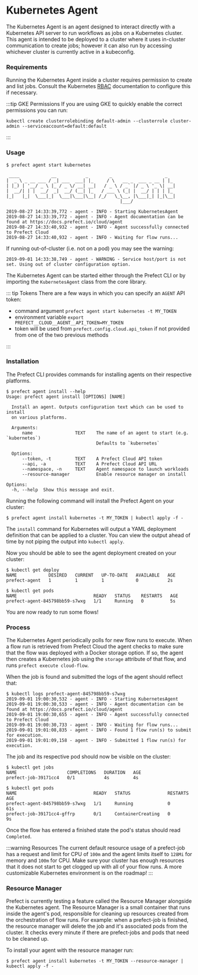 # Kubernetes Agent

The Kubernetes Agent is an agent designed to interact directly with a Kubernetes API server to run workflows as jobs on a Kubernetes cluster. This agent is intended to be deployed to a cluster where it uses in-cluster communication to create jobs; however it can also run by accessing whichever cluster is currently active in a kubeconfig.

### Requirements

Running the Kubernetes Agent inside a cluster requires permission to create and list jobs. Consult the Kubernetes [RBAC](https://kubernetes.io/docs/reference/access-authn-authz/rbac/) documentation to configure this if necessary.

:::tip GKE Permissions
If you are using GKE to quickly enable the correct permissions you can run:

```
kubectl create clusterrolebinding default-admin --clusterrole cluster-admin --serviceaccount=default:default
```

:::

### Usage

```
$ prefect agent start kubernetes

 ____            __           _        _                    _
|  _ \ _ __ ___ / _| ___  ___| |_     / \   __ _  ___ _ __ | |_
| |_) | '__/ _ \ |_ / _ \/ __| __|   / _ \ / _` |/ _ \ '_ \| __|
|  __/| | |  __/  _|  __/ (__| |_   / ___ \ (_| |  __/ | | | |_
|_|   |_|  \___|_|  \___|\___|\__| /_/   \_\__, |\___|_| |_|\__|
                                           |___/

2019-08-27 14:33:39,772 - agent - INFO - Starting KubernetesAgent
2019-08-27 14:33:39,772 - agent - INFO - Agent documentation can be found at https://docs.prefect.io/cloud/agent
2019-08-27 14:33:40,932 - agent - INFO - Agent successfully connected to Prefect Cloud
2019-08-27 14:33:40,932 - agent - INFO - Waiting for flow runs...
```

If running out-of-cluster (i.e. not on a pod) you may see the warning:

```
2019-09-01 14:33:38,749 - agent - WARNING - Service host/port is not set. Using out of cluster configuration option.
```

The Kubernetes Agent can be started either through the Prefect CLI or by importing the `KubernetesAgent` class from the core library.

::: tip Tokens
There are a few ways in which you can specify an `AGENT` API token:

- command argument `prefect agent start kubernetes -t MY_TOKEN`
- environment variable `export PREFECT__CLOUD__AGENT__API_TOKEN=MY_TOKEN`
- token will be used from `prefect.config.cloud.api_token` if not provided from one of the two previous methods

:::

### Installation

The Prefect CLI provides commands for installing agents on their respective platforms.

```
$ prefect agent install --help
Usage: prefect agent install [OPTIONS] [NAME]

  Install an agent. Outputs configuration text which can be used to install
  on various platforms.

  Arguments:
      name                TEXT    The name of an agent to start (e.g. `kubernetes`)
                                  Defaults to `kubernetes`

  Options:
      --token, -t         TEXT    A Prefect Cloud API token
      --api, -a           TEXT    A Prefect Cloud API URL
      --namespace, -n     TEXT    Agent namespace to launch workloads
      --resource-manager          Enable resource manager on install

Options:
  -h, --help  Show this message and exit.
```

Running the following command will install the Prefect Agent on your cluster:

```
$ prefect agent install kubernetes -t MY_TOKEN | kubectl apply -f -
```

The `install` command for Kubernetes will output a YAML deployment definition that can be applied to a cluster. You can view the output ahead of time by not piping the output into `kubectl apply`.

Now you should be able to see the agent deployment created on your cluster:

```
$ kubectl get deploy
NAME            DESIRED   CURRENT   UP-TO-DATE   AVAILABLE   AGE
prefect-agent   1         1         1            0           2s

$ kubectl get pods
NAME                             READY   STATUS    RESTARTS   AGE
prefect-agent-845798bb59-s7wxg   1/1     Running   0          5s
```

You are now ready to run some flows!

### Process

The Kubernetes Agent periodically polls for new flow runs to execute. When a flow run is retrieved from Prefect Cloud the agent checks to make sure that the flow was deployed with a Docker storage option. If so, the agent then creates a Kubernetes job using the `storage` attribute of that flow, and runs `prefect execute cloud-flow`.

When the job is found and submitted the logs of the agent should reflect that:

```
$ kubectl logs prefect-agent-845798bb59-s7wxg
2019-09-01 19:00:30,532 - agent - INFO - Starting KubernetesAgent
2019-09-01 19:00:30,533 - agent - INFO - Agent documentation can be found at https://docs.prefect.io/cloud/agent
2019-09-01 19:00:30,655 - agent - INFO - Agent successfully connected to Prefect Cloud
2019-09-01 19:00:30,733 - agent - INFO - Waiting for flow runs...
2019-09-01 19:01:08,835 - agent - INFO - Found 1 flow run(s) to submit for execution.
2019-09-01 19:01:09,158 - agent - INFO - Submitted 1 flow run(s) for execution.
```

The job and its respective pod should now be visible on the cluster:

```
$ kubectl get jobs
NAME                   COMPLETIONS   DURATION   AGE
prefect-job-39171cc4   0/1           4s         4s

$ kubectl get pods
NAME                             READY   STATUS              RESTARTS   AGE
prefect-agent-845798bb59-s7wxg   1/1     Running             0          61s
prefect-job-39171cc4-gffrp       0/1     ContainerCreating   0          9s
```

Once the flow has entered a finished state the pod's status should read `Completed`.

:::warning Resources
The current default resource usage of a prefect-job has a request and limit for CPU of `100m` and the agent limits itself to `128Mi` for memory and `100m` for CPU. Make sure your cluster has enough resources that it does not start to get clogged up with all of your flow runs. A more customizable Kubernetes environment is on the roadmap!
:::

### Resource Manager

Prefect is currently testing a feature called the Resource Manager alongside the Kubernetes agent. The Resource Manager is a small container that runs inside the agent's pod, responsible for cleaning up resources created from the orchestration of flow runs. For example: when a prefect-job is finished, the resource manager will delete the job and it's associated pods from the cluster. It checks every minute if there are prefect-jobs and pods that need to be cleaned up.

To install your agent with the resource manager run:

```
$ prefect agent install kubernetes -t MY_TOKEN --resource-manager | kubectl apply -f -
```
